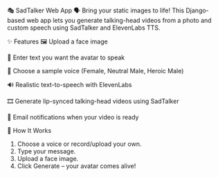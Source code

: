 🎭 SadTalker Web App
🗣️ Bring your static images to life! This Django-based web app lets you generate talking-head videos from a photo and custom speech using SadTalker and ElevenLabs TTS.

✨ Features
🖼️ Upload a face image

🧠 Enter text you want the avatar to speak

🎤 Choose a sample voice (Female, Neutral Male, Heroic Male)

🔊 Realistic text-to-speech with ElevenLabs

🎞️ Generate lip-synced talking-head videos using SadTalker

📧 Email notifications when your video is ready


🚀 How It Works

1. Choose a voice or record/upload your own.
2. Type your message.
3. Upload a face image.
4. Click Generate – your avatar comes alive!

